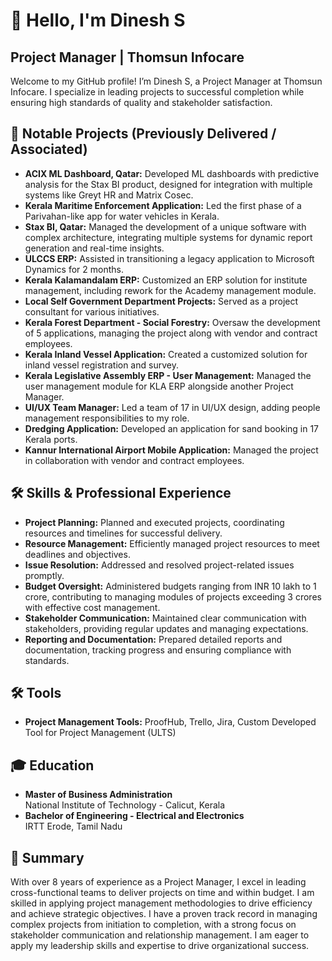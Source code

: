 # 👋 Hello, I'm Dinesh S

## Project Manager | Thomsun Infocare

Welcome to my GitHub profile! I’m Dinesh S, a Project Manager at Thomsun Infocare. I specialize in leading projects to successful completion while ensuring high standards of quality and stakeholder satisfaction.

## 🚀 Notable Projects (Previously Delivered / Associated)

- **ACIX ML Dashboard, Qatar:** Developed ML dashboards with predictive analysis for the Stax BI product, designed for integration with multiple systems like Greyt HR and Matrix Cosec.
- **Kerala Maritime Enforcement Application:** Led the first phase of a Parivahan-like app for water vehicles in Kerala.
- **Stax BI, Qatar:** Managed the development of a unique software with complex architecture, integrating multiple systems for dynamic report generation and real-time insights.
- **ULCCS ERP:** Assisted in transitioning a legacy application to Microsoft Dynamics for 2 months.
- **Kerala Kalamandalam ERP:** Customized an ERP solution for institute management, including rework for the Academy management module.
- **Local Self Government Department Projects:** Served as a project consultant for various initiatives.
- **Kerala Forest Department - Social Forestry:** Oversaw the development of 5 applications, managing the project along with vendor and contract employees.
- **Kerala Inland Vessel Application:** Created a customized solution for inland vessel registration and survey.
- **Kerala Legislative Assembly ERP - User Management:** Managed the user management module for KLA ERP alongside another Project Manager.
- **UI/UX Team Manager:** Led a team of 17 in UI/UX design, adding people management responsibilities to my role.
- **Dredging Application:** Developed an application for sand booking in 17 Kerala ports.
- **Kannur International Airport Mobile Application:** Managed the project in collaboration with vendor and contract employees.

## 🛠️ Skills & Professional Experience

- **Project Planning:** Planned and executed projects, coordinating resources and timelines for successful delivery.
- **Resource Management:** Efficiently managed project resources to meet deadlines and objectives.
- **Issue Resolution:** Addressed and resolved project-related issues promptly.
- **Budget Oversight:** Administered budgets ranging from INR 10 lakh to 1 crore, contributing to managing modules of projects exceeding 3 crores with effective cost management.
- **Stakeholder Communication:** Maintained clear communication with stakeholders, providing regular updates and managing expectations.
- **Reporting and Documentation:** Prepared detailed reports and documentation, tracking progress and ensuring compliance with standards.

## 🛠️ Tools

- **Project Management Tools:** ProofHub, Trello, Jira, Custom Developed Tool for Project Management (ULTS)

## 🎓 Education

- **Master of Business Administration**  
  National Institute of Technology - Calicut, Kerala
- **Bachelor of Engineering - Electrical and Electronics**  
  IRTT Erode, Tamil Nadu

## 🌟 Summary

With over 8 years of experience as a Project Manager, I excel in leading cross-functional teams to deliver projects on time and within budget. I am skilled in applying project management methodologies to drive efficiency and achieve strategic objectives. I have a proven track record in managing complex projects from initiation to completion, with a strong focus on stakeholder communication and relationship management. I am eager to apply my leadership skills and expertise to drive organizational success.
